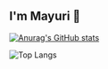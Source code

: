 ## I'm Mayuri 👋

[![Anurag's GitHub stats](https://github-readme-stats.vercel.app/api?username=MAYURIRAMNATHSHINDE&show_icons=true)](https://github.com/MAYURIRAMNATHSHINDE/github-readme-stats)


![Top Langs](https://github-readme-stats.vercel.app/api/top-langs/?username=MAYURIRAMNATHSHINDE&layout=compact)



<!--
**MAYURIRAMNATHSHINDE/MAYURIRAMNATHSHINDE** is a ✨ _special_ ✨ repository because its `README.md` (this file) appears on your GitHub profile.

Here are some ideas to get you started:

- 🔭 I’m currently working on ...
- 🌱 I’m currently learning ...
- 👯 I’m looking to collaborate on ...
- 🤔 I’m looking for help with ...
- 💬 Ask me about ...
- 📫 How to reach me: ...
- 😄 Pronouns: ...
- ⚡ Fun fact: ...
-->
